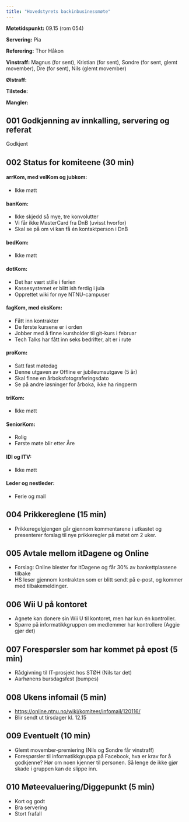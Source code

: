 ```yaml
---
title: "Hovedstyrets backinbusinessmøte"
---
```


**Møtetidspunkt:** 09.15 (rom 054)

**Servering:** Pia

**Referering:** Thor Håkon

**Vinstraff:** Magnus (for sent), Kristian (for sent), Sondre (for sent, glemt movember), Dre (for sent), Nils (glemt movember)

**Ølstraff:** 

**Tilstede:** 

**Mangler:**

## 001 Godkjenning av innkalling, servering og referat 

Godkjent 

## 002 Status for komiteene (30 min)

#### arrKom, med velKom og jubkom:  

* Ikke møtt

#### banKom:  

* Ikke skjedd så mye, tre konvolutter
* Vi får ikke MasterCard fra DnB (uvisst hvorfor)
* Skal se på om vi kan få én kontaktperson i DnB

#### bedKom: 

* Ikke møtt

#### dotKom:

* Det har vært stille i ferien
* Kassesystemet er blitt ish ferdig i jula
* Opprettet wiki for nye NTNU-campuser

#### fagKom, med eksKom:

* Fått inn kontrakter
* De første kursene er i orden
* Jobber med å finne kursholder til git-kurs i februar
* Tech Talks har fått inn seks bedrifter, alt er i rute

#### proKom:  

* Satt fast møtedag
* Denne utgaven av Offline er jubileumsutgave (5 år)
* Skal finne en årboksfotograferingsdato
* Se på andre løsninger for årboka, ikke ha ringperm

#### triKom:

* Ikke møtt

#### SeniorKom: 

* Rolig
* Første møte blir etter Åre

#### IDI og ITV:

* Ikke møtt

#### Leder og nestleder:  

* Ferie og mail

## 004 Prikkereglene (15 min)

* Prikkeregelgjengen går gjennom kommentarene i utkastet og presenterer forslag til nye prikkeregler på møtet om 2 uker.

## 005 Avtale mellom itDagene og Online

* Forslag: Online blester for itDagene og får 30% av bankettplassene tilbake
* HS leser gjennom kontrakten som er blitt sendt på e-post, og kommer med tilbakemeldinger.

## 006 Wii U på kontoret

* Agnete kan donere sin Wii U til kontoret, men har kun én kontroller.
* Spørre på informatikkgruppen om medlemmer har kontrollere (Aggie gjør det)

## 007 Forespørsler som har kommet på epost (5 min)  

* Rådgivning til IT-prosjekt hos STØH (Nils tar det)
* Aarhønens bursdagsfest (bumpes)

## 008 Ukens infomail (5 min)

* https://online.ntnu.no/wiki/komiteer/infomail/120116/
* Blir sendt ut tirsdager kl. 12.15

## 009 Eventuelt (10 min)

* Glemt movember-premiering (Nils og Sondre får vinstraff)
* Forespørsler til informatikkgruppa på Facebook, hva er krav for å godkjenne? Hør om noen kjenner til personen. Så lenge de ikke gjør skade i gruppen kan de slippe inn.

## 010 Møteevaluering/Diggepunkt (5 min)

* Kort og godt
* Bra servering
* Stort frafall